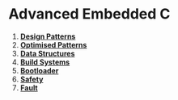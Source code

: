# Advanced Embedded C

1. **[Design Patterns](DESIGN_PATTERNS/)**
2. **[Optimised Patterns](OPTIMISED_PATTERNS/)**
3. **[Data Structures](/)**
4. **[Build Systems](BUILD_SYSTEMS/)**
5. **[Bootloader](/)**
6. **[Safety](/)**
7. **[Fault](/)**
